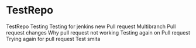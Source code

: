 # TestRepo
TestRepo Testing
Testing for jenkins new Pull request
Multibranch Pull request changes
Why pull request not working
Testing again on Pull request
Trying again for pull request
Test smita
